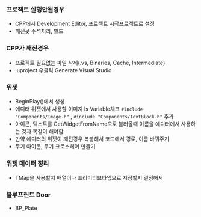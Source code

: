 ### 프로젝트 실행안될경우 
- CPP에서 Development Editor, 프로젝트 시작프로젝트로 설정
- 깨진곳 주석처리, 빌드
### CPP가 깨진경우
- 프로젝트 필요없는 파일 삭제(.vs, Binaries, Cache, Intermediate)
- .uproject 우클릭 Generate Visual Studio
### 위젯
- BeginPlay()에서 생성
- 에디터 위젯에서 사용할 이미지 Is Variable체크  `#include "Components/Image.h"` , `#include "Components/TextBlock.h"` 추가
- 아이콘, 텍스트를 GetWidgetFromName으로 불러올때 이름을 에디터에서 사용하는 것과 똑같이 해야함
- 만약 에디터의 위젯이 깨진경우 복붙해서 코드에서 경로, 이름 바꿔주기
- 무기 아이콘, 무기 크로스헤어 만들기
### 위젯 데이터 정리
- TMap을 사용할지 배열이나 프리미티브타입으로 저장할지 결정해서 
### 블루프린트 Door
- BP_Plate 